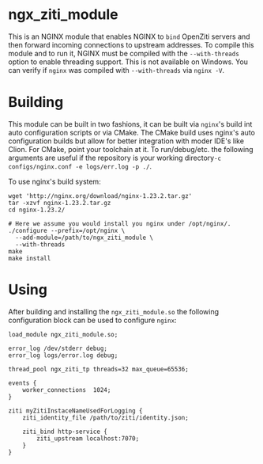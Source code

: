 # ngx_ziti_module

This is an NGINX module that enables NGINX to `bind` OpenZiti servers and then forward incoming 
connections to upstream addresses. To compile this module and to run it, NGINX must be compiled 
with the `--with-threads` option to enable threading support. This is not available on Windows.
You can verify if `nginx` was compiled with `--with-threads` via `nginx -V`.

# Building

This module can be built in two fashions, it can be built via `nginx`'s build int auto configuration
scripts or via CMake. The CMake build uses nginx's auto configuration builds but allow for better
integration with moder IDE's like Clion. For CMake, point your toolchain at it. To run/debug/etc.
the following arguments are useful if the repository is your working directory`-c configs/nginx.conf -e logs/err.log -p ./`.


To use nginx's build system:

```shell
wget 'http://nginx.org/download/nginx-1.23.2.tar.gz'
tar -xzvf nginx-1.23.2.tar.gz
cd nginx-1.23.2/

# Here we assume you would install you nginx under /opt/nginx/.
./configure --prefix=/opt/nginx \
  --add-module=/path/to/ngx_ziti_module \
  --with-threads
make
make install
```


# Using

After building and installing the `ngx_ziti_module.so` the following configuration block
can be used to configure `nginx`:

```
load_module ngx_ziti_module.so;

error_log /dev/stderr debug;
error_log logs/error.log debug;

thread_pool ngx_ziti_tp threads=32 max_queue=65536;

events {
    worker_connections  1024;
}

ziti myZitiInstaceNameUsedForLogging {
    ziti_identity_file /path/to/ziti/identity.json;

    ziti_bind http-service {
        ziti_upstream localhost:7070;
    }
}
```
